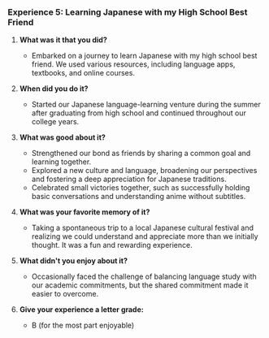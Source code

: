### Experience 5: Learning Japanese with my High School Best Friend

1. **What was it that you did?**
   - Embarked on a journey to learn Japanese with my high school best friend. We used various resources, including language apps, textbooks, and online courses.

2. **When did you do it?**
   - Started our Japanese language-learning venture during the summer after graduating from high school and continued throughout our college years.

3. **What was good about it?**
   - Strengthened our bond as friends by sharing a common goal and learning together.
   - Explored a new culture and language, broadening our perspectives and fostering a deep appreciation for Japanese traditions.
   - Celebrated small victories together, such as successfully holding basic conversations and understanding anime without subtitles.

4. **What was your favorite memory of it?**
   - Taking a spontaneous trip to a local Japanese cultural festival and realizing we could understand and appreciate more than we initially thought. It was a fun and rewarding experience.

5. **What didn't you enjoy about it?**
   - Occasionally faced the challenge of balancing language study with our academic commitments, but the shared commitment made it easier to overcome.

6. **Give your experience a letter grade:**
   - B (for the most part enjoyable)
